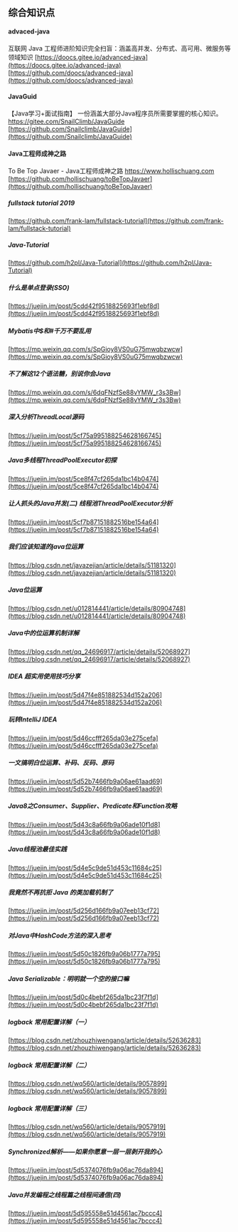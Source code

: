 ## 综合知识点

#### advaced-java  
互联网 Java 工程师进阶知识完全扫盲：涵盖高并发、分布式、高可用、微服务等领域知识 
[https://doocs.gitee.io/advanced-java](https://doocs.gitee.io/advanced-java)
[https://github.com/doocs/advanced-java](https://github.com/doocs/advanced-java)


#### JavaGuid
【Java学习+面试指南】 一份涵盖大部分Java程序员所需要掌握的核心知识。 https://gitee.com/SnailClimb/JavaGuide
[https://github.com/Snailclimb/JavaGuide](https://github.com/Snailclimb/JavaGuide)

#### Java工程师成神之路  
To Be Top Javaer - Java工程师成神之路 https://www.hollischuang.com  
[https://github.com/hollischuang/toBeTopJavaer](https://github.com/hollischuang/toBeTopJavaer)  

#####  fullstack tutorial 2019  
[https://github.com/frank-lam/fullstack-tutorial](https://github.com/frank-lam/fullstack-tutorial)

#####  Java-Tutorial  
[https://github.com/h2pl/Java-Tutorial](https://github.com/h2pl/Java-Tutorial)  




#####  什么是单点登录(SSO)  
[https://juejin.im/post/5cdd42f9518825693f1ebf8d](https://juejin.im/post/5cdd42f9518825693f1ebf8d)  


#####  Mybatis中$和#千万不要乱用  
[https://mp.weixin.qq.com/s/SpGioy8VS0uG75mwqbzwcw](https://mp.weixin.qq.com/s/SpGioy8VS0uG75mwqbzwcw)  


#####  不了解这12个语法糖，别说你会Java  
[https://mp.weixin.qq.com/s/6dqFNzfSe88vYMW_r3s3Bw](https://mp.weixin.qq.com/s/6dqFNzfSe88vYMW_r3s3Bw) 

#####  深入分析ThreadLocal源码  
[https://juejin.im/post/5cf75a995188254628166745](https://juejin.im/post/5cf75a995188254628166745)  

#####  Java多线程ThreadPoolExecutor初探  
[https://juejin.im/post/5ce8f47cf265da1bc14b0474](https://juejin.im/post/5ce8f47cf265da1bc14b0474)  

#####  让人抓头的Java并发(二) 线程池ThreadPoolExecutor分析  
[https://juejin.im/post/5cf7b87151882516be154a64](https://juejin.im/post/5cf7b87151882516be154a64)  

#####  我们应该知道的java位运算  
[https://blog.csdn.net/javazejian/article/details/51181320](https://blog.csdn.net/javazejian/article/details/51181320)  

#####  Java位运算  
[https://blog.csdn.net/u012814441/article/details/80904748](https://blog.csdn.net/u012814441/article/details/80904748)  

#####  Java中的位运算机制详解  
[https://blog.csdn.net/qq_24696917/article/details/52068927](https://blog.csdn.net/qq_24696917/article/details/52068927)  

#####  IDEA 超实用使用技巧分享  
[https://juejin.im/post/5d47f4e851882534d152a206](https://juejin.im/post/5d47f4e851882534d152a206)  

#####  玩转IntelliJ IDEA  
[https://juejin.im/post/5d46ccfff265da03e275cefa](https://juejin.im/post/5d46ccfff265da03e275cefa)  

#####  一文搞明白位运算、补码、反码、原码  
[https://juejin.im/post/5d52b7466fb9a06ae61aad69](https://juejin.im/post/5d52b7466fb9a06ae61aad69)  

#####  Java8之Consumer、Supplier、Predicate和Function攻略  
[https://juejin.im/post/5d43c8a66fb9a06ade10f1d8](https://juejin.im/post/5d43c8a66fb9a06ade10f1d8)  

#####  Java线程池最佳实践  
[https://juejin.im/post/5d4e5c9de51d453c11684c25](https://juejin.im/post/5d4e5c9de51d453c11684c25)  


#####  我竟然不再抗拒 Java 的类加载机制了  
[https://juejin.im/post/5d256d166fb9a07eeb13cf72](https://juejin.im/post/5d256d166fb9a07eeb13cf72)  

#####  对Java中HashCode方法的深入思考  
[https://juejin.im/post/5d50c1826fb9a06b1777a795](https://juejin.im/post/5d50c1826fb9a06b1777a795)  

#####  Java Serializable：明明就一个空的接口嘛  
[https://juejin.im/post/5d0c4bebf265da1bc23f7f1d](https://juejin.im/post/5d0c4bebf265da1bc23f7f1d)  


#####  logback 常用配置详解（一） 
[https://blog.csdn.net/zhouzhiwengang/article/details/52636283](https://blog.csdn.net/zhouzhiwengang/article/details/52636283)  

#####  logback 常用配置详解（二）  
[https://blog.csdn.net/wq560/article/details/9057899](https://blog.csdn.net/wq560/article/details/9057899)  

#####  logback 常用配置详解（三）  
[https://blog.csdn.net/wq560/article/details/9057919](https://blog.csdn.net/wq560/article/details/9057919)  



#####  Synchronized解析——如果你愿意一层一层剥开我的心  
[https://juejin.im/post/5d5374076fb9a06ac76da894](https://juejin.im/post/5d5374076fb9a06ac76da894)  



#####  Java并发编程之线程篇之线程间通信(四)  
[https://juejin.im/post/5d595558e51d4561ac7bccc4](https://juejin.im/post/5d595558e51d4561ac7bccc4)  




